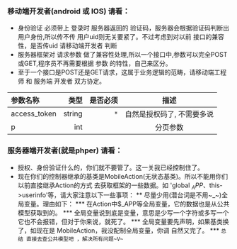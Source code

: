 ### 移动端开发者(android 或 IOS) 请看：

* 身份验证 必须带上 登录时 服务器返回的 验证码，服务器会根据验证码判断出用户身份,所以传不传 用户uid则无关要紧了。不过考虑到对以前 接口的兼容性，是否传uid 请移动端开发者 判断
* 服务器框架对 请求参数 做了兼容性处理,所以一个接口中,参数可以完全POST或GET,程序员不再需要根据 参数 的特性，自己来区分。
* 至于一个接口是POST还是GET请求，这属于业务逻辑的范畴，请移动端工程师 和 服务端 开发者 双方协定。

| 参数名称 |  类型  | 是否必须 |  描述  |
| :-- | ----:| ----:| :--: |
| access_token | string | `*` | 自然是授权码了, 不需要多说 |
| p | int |  | 分页参数 |


### 服务器端开发者(就是phper) 请看：
* 授权、身份验证什么的，你们就不要管了。这一关我已经控制住了。
* 现在你们的控制器继承的基类是MobileAction(无状态基类)。所以不能用你们以前直接继承Action的方式 去获取框架的一些数据。如 'global $_APP、$this->userinfo'等，请大家注意以下一些事项：
** 尽量少用(潜台词是不用~_~)全局变量。理由如下：
*** 在Action中$_APP等全局变量，它的数据也是从公共模型获取到的。
*** 全局变量说到底是变量，意思是少写一个字符或多写一个它也不会报错，但对于你来说，就死了。
*** 全局变量要先声明，如果基类换了，如现在是 MobileAction，我没配制全局变量，你调 自然又完了。
*** `总结 直接去查公共模型吧 ，解决所有问题~V~`
